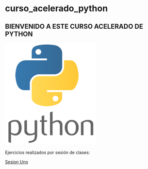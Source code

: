 # curso_acelerado_python
<p align="center">
<h2>BIENVENIDO A ESTE CURSO ACELERADO DE PYTHON</h2>
<img src="logopython.png" width="300">
</p>
Ejercicios realizados por sesión de clases:

[Sesion Uno](/sesion1/README.md)
